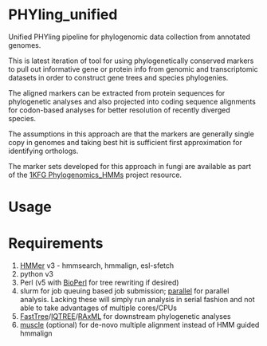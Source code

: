 # PHYling_unified
Unified PHYling pipeline for phylogenomic data collection from annotated genomes.

This is latest iteration of tool for using phylogenetically conserved markers to pull out informative 
gene or protein info from genomic and transcriptomic datasets in order to construct gene trees and species phylogenies.

The aligned markers can be extracted from protein sequences for phylogenetic analyses and also projected into coding sequence alignments for codon-based analyses for better resolution of recently diverged species. 

The assumptions in this approach are that the markers are generally single copy in genomes and taking best hit is sufficient first approximation for identifying orthologs. 

The marker sets developed for this approach in fungi are available as part of the [1KFG Phylogenomics_HMMs](https://github.com/1KFG/Phylogenomics_HMMs) project resource.

Usage
=====


Requirements
============
1. [HMMer](http://hmmer.org/) v3 - hmmsearch, hmmalign, esl-sfetch 
1. python v3
1. Perl (v5 with [BioPerl](http://bioperl.org) for tree rewriting if desired)
1. slurm for job queuing based job submission; [parallel](https://www.gnu.org/software/parallel/) for parallel analysis. Lacking these will simply run analysis in serial fashion and not able to take advantages of multiple cores/CPUs
1. [FastTree](http://www.microbesonline.org/fasttree/)/[IQTREE](http://www.iqtree.org/)/[RAxML](https://sco.h-its.org/exelixis/software.html) for downstream phylogenetic analyses
1. [muscle](https://www.drive5.com/muscle/) (optional) for de-novo multiple alignment instead of HMM guided hmmalign
